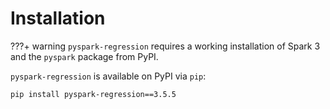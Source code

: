 # Installation

???+ warning
    `pyspark-regression` requires a working installation of Spark 3 and the `pyspark` package from PyPI.

`pyspark-regression` is available on PyPI via `pip`:
```bash
pip install pyspark-regression==3.5.5
```